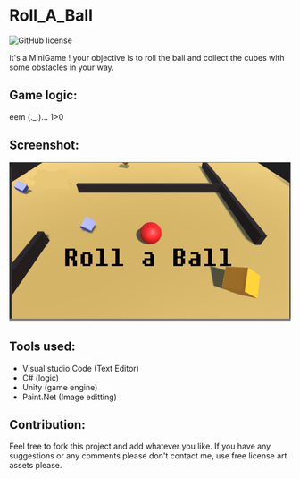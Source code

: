 # Roll_A_Ball

![GitHub license](https://img.shields.io/github/license/hero3131/Roll_A_Ball.svg)

it's a MiniGame !
your objective is to roll the ball and collect the cubes with some obstacles in your way.

## Game logic:
eem (._.)...  1>0

## Screenshot:
<img src="Screenshot\roll.png" /> 

## Tools used:
* Visual studio Code (Text Editor)
* C# (logic)
* Unity (game engine)
* Paint.Net (Image editting)

## Contribution:
Feel free to fork this project and add whatever you like. If you have any suggestions or any comments please don't contact me, use free license art assets please.
